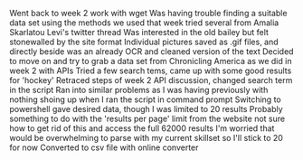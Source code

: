 Went back to week 2 work with wget
  Was having trouble finding a suitable data set using the methods we used that week
  tried several from Amalia Skarlatou Levi's twitter thread
  Was interested in the old bailey but felt stonewalled by the site format
    Individual pictures saved as .gif files, and directly beside was an already OCR and cleaned version of the text
 Decided to move on and try to grab a data set from Chronicling America as we did in week 2 with APIs
  Tried a few search tems, came up with some good results for 'hockey'
  Retraced steps of week 2 API discussion, changed search term in the script
  Ran into similar problems as I was having previously with nothing shoing up when I ran the script in command prompt
  Switching to powershell gave desired data, though I was limited to 20 results
    Probably something to do with the 'results per page' limit from the website
    not sure how to get rid of this and access the full 62000 results
    I'm worried that would be overwhelming to parse with my current skillset so I'll stick to 20 for now
  Converted to csv file with online converter
  
